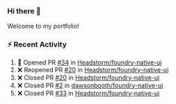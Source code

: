 ### Hi there 👋
Welcome to my portfolio!

### ⚡ Recent Activity
<!--START_SECTION:activity-->
1. 💪 Opened PR [#34](https://github.com/Headstorm/foundry-native-ui/pull/34) in [Headstorm/foundry-native-ui](https://github.com/Headstorm/foundry-native-ui)
2. ❌ Reopened PR [#20](https://github.com/Headstorm/foundry-native-ui/pull/20) in [Headstorm/foundry-native-ui](https://github.com/Headstorm/foundry-native-ui)
3. ❌ Closed PR [#20](https://github.com/Headstorm/foundry-native-ui/pull/20) in [Headstorm/foundry-native-ui](https://github.com/Headstorm/foundry-native-ui)
4. ❌ Closed PR [#2](https://github.com/dawsonbooth/foundry-native-ui/pull/2) in [dawsonbooth/foundry-native-ui](https://github.com/dawsonbooth/foundry-native-ui)
5. ❌ Closed PR [#33](https://github.com/Headstorm/foundry-native-ui/pull/33) in [Headstorm/foundry-native-ui](https://github.com/Headstorm/foundry-native-ui)
<!--END_SECTION:activity-->
